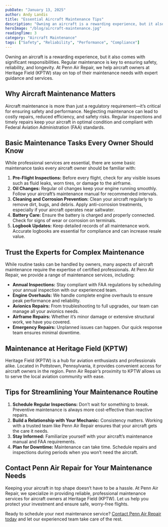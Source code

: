 ```yaml
---
pubDate: "January 13, 2025"
author: Andy Landis
title: "Essential Aircraft Maintenance Tips"
description: "Owning an aircraft is a rewarding experience, but it also comes with significant responsibilities. Regular maintenance is key to ensuring safety, reliability, and longevity. At Penn Air Repair, we help aircraft owners at Heritage Field (KPTW) stay on top of their maintenance needs with expert guidance and services."
heroImage: "/blog/aircraft-maintenance.jpg"
readingTime: 3
category: "Aircraft Maintenance"
tags: ["Safety", "Reliability", "Performance", "Compliance"]
---
```


Owning an aircraft is a rewarding experience, but it also comes with significant responsibilities. Regular maintenance is key to ensuring safety, reliability, and longevity. At Penn Air Repair, we help aircraft owners at Heritage Field (KPTW) stay on top of their maintenance needs with expert guidance and services.

## Why Aircraft Maintenance Matters

Aircraft maintenance is more than just a regulatory requirement—it’s critical for ensuring safety and performance. Neglecting maintenance can lead to costly repairs, reduced efficiency, and safety risks. Regular inspections and timely repairs keep your aircraft in optimal condition and compliant with Federal Aviation Administration (FAA) standards.

## Basic Maintenance Tasks Every Owner Should Know

While professional services are essential, there are some basic maintenance tasks every aircraft owner should be familiar with:

1. **Pre-Flight Inspections:** Before every flight, check for any visible issues such as fluid leaks, worn tires, or damage to the airframe.
2. **Oil Changes:** Regular oil changes keep your engine running smoothly. Follow your aircraft’s maintenance manual for recommended intervals.
3. **Cleaning and Corrosion Prevention:** Clean your aircraft regularly to remove dirt, bugs, and debris. Apply anti-corrosion treatments, especially if your aircraft operates near saltwater.
4. **Battery Care:** Ensure the battery is charged and properly connected. Check for signs of wear or corrosion on terminals.
5. **Logbook Updates:** Keep detailed records of all maintenance work. Accurate logbooks are essential for compliance and can increase resale value.

## Trust the Experts for Complex Maintenance

While routine tasks can be handled by owners, many aspects of aircraft maintenance require the expertise of certified professionals. At Penn Air Repair, we provide a range of maintenance services, including:

- **Annual Inspections:** Stay compliant with FAA regulations by scheduling your annual inspection with our experienced team.
- **Engine Overhauls:** We handle complete engine overhauls to ensure peak performance and reliability.
- **Avionics Repairs:** From troubleshooting to full upgrades, our team can manage all your avionics needs.
- **Airframe Repairs:** Whether it’s minor damage or extensive structural work, we have you covered.
- **Emergency Repairs:** Unplanned issues can happen. Our quick response team ensures minimal downtime.

## Maintenance at Heritage Field (KPTW)

Heritage Field (KPTW) is a hub for aviation enthusiasts and professionals alike. Located in Pottstown, Pennsylvania, it provides convenient access for aircraft owners in the region. Penn Air Repair’s proximity to KPTW allows us to serve the local aviation community with ease.

## Tips for Streamlining Your Maintenance Routine

1. **Schedule Regular Inspections:** Don’t wait for something to break. Preventive maintenance is always more cost-effective than reactive repairs.
2. **Build a Relationship with Your Mechanic:** Consistency matters. Working with a trusted team like Penn Air Repair ensures that your aircraft gets the care it needs.
3. **Stay Informed:** Familiarize yourself with your aircraft’s maintenance manual and FAA requirements.
4. **Plan for Downtime:** Maintenance can take time. Schedule repairs and inspections during periods when you won’t need the aircraft.

## Contact Penn Air Repair for Your Maintenance Needs

Keeping your aircraft in top shape doesn’t have to be a hassle. At Penn Air Repair, we specialize in providing reliable, professional maintenance services for aircraft owners at Heritage Field (KPTW). Let us help you protect your investment and ensure safe, worry-free flights.

Ready to schedule your next maintenance service? [Contact Penn Air Repair today](/#contact-us) and let our experienced team take care of the rest.
